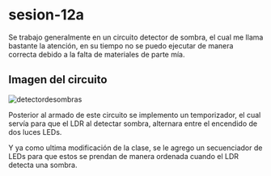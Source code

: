 # sesion-12a

Se trabajo generalmente en un circuito detector de sombra, el cual me llama bastante la atención, en su tiempo no se puedo ejecutar de manera correcta debido a la falta de materiales de parte mía.

## Imagen del circuito

![detectordesombras](https://github.com/user-attachments/assets/47bdd22b-8d6d-4713-a8ff-2ef64f9de37b)

Posterior al armado de este circuito se implemento un temporizador, el cual servía para que el LDR al detectar sombra, alternara entre el encendido de dos luces LEDs.

Y ya como ultima modificación de la clase, se le agrego un secuenciador de LEDs para que estos se prendan de manera ordenada cuando el LDR detecta una sombra.
